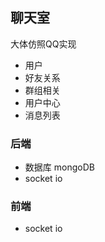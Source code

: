 ## 聊天室

大体仿照QQ实现
- 用户
- 好友关系
- 群组相关
- 用户中心
- 消息列表

### 后端
- 数据库 mongoDB
- socket io

### 前端
- socket io 